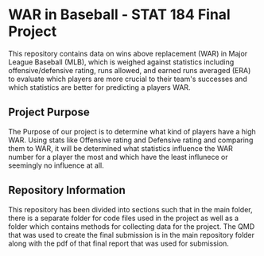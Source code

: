 # WAR in Baseball - STAT 184 Final Project
This repository contains data on wins above replacement (WAR) in Major League Baseball (MLB), which is weighed against statistics including offensive/defensive rating, runs allowed, and earned runs averaged (ERA) to evaluate which players are more crucial to their team's successes and which statistics are better for predicting a players WAR.

## Project Purpose
The Purpose of our project is to determine what kind of players have a high WAR. Using stats like Offensive rating and Defensive rating and comparing them to WAR, it will be determined what statistics influence the WAR number for a player the most and which have the least influnece or seemingly no influence at all.

## Repository Information
This repository has been divided into sections such that in the main folder, there is a separate folder for code files used in the project as well as a folder which contains methods for collecting data for the project. The QMD that was used to create the final submission is in the main repository folder along with the pdf of that final report that was used for submission.
